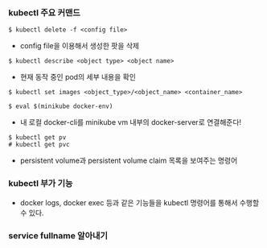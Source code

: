 ### kubectl 주요 커맨드
```
$ kubectl delete -f <config file>
```
- config file을 이용해서 생성한 팟을 삭제
```
$ kubectl describe <object type> <object name>
```
- 현재 동작 중인 pod의 세부 내용을 확인
```
$ kubectl set images <object_type>/<object_name> <container_name>
```
```
$ eval $(minikube docker-env)
```
- 내 로컬 docker-cli를 minikube vm 내부의 docker-server로 연결해준다!
```
$ kubectl get pv
# kubectl get pvc
```
- persistent volume과 persistent volume claim 목록을 보여주는 명령어

### kubectl 부가 기능
- docker logs, docker exec 등과 같은 기능들을 kubectl 명령어를 통해서 수행할 수 있다.

### service fullname 알아내기
```

```
